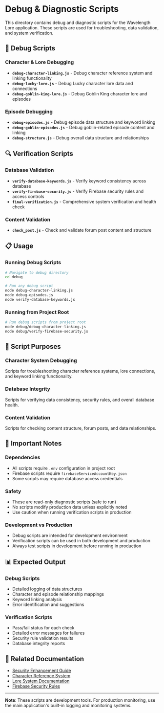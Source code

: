 # Debug & Diagnostic Scripts

This directory contains debug and diagnostic scripts for the Wavelength Lore application. These scripts are used for troubleshooting, data validation, and system verification.

## 🔧 Debug Scripts

### Character & Lore Debugging
- **`debug-character-linking.js`** - Debug character reference system and linking functionality
- **`debug-lucky-lore.js`** - Debug Lucky character lore data and connections
- **`debug-goblin-king-lore.js`** - Debug Goblin King character lore and episodes

### Episode Debugging
- **`debug-episodes.js`** - Debug episode data structure and keyword linking
- **`debug-goblin-episodes.js`** - Debug goblin-related episode content and linking
- **`debug-structure.js`** - Debug overall data structure and relationships

## 🔍 Verification Scripts

### Database Validation
- **`verify-database-keywords.js`** - Verify keyword consistency across database
- **`verify-firebase-security.js`** - Verify Firebase security rules and access controls
- **`final-verification.js`** - Comprehensive system verification and health check

### Content Validation
- **`check_post.js`** - Check and validate forum post content and structure

## 📋 Usage

### Running Debug Scripts
```bash
# Navigate to debug directory
cd debug

# Run any debug script
node debug-character-linking.js
node debug-episodes.js
node verify-database-keywords.js
```

### Running from Project Root
```bash
# Run debug scripts from project root
node debug/debug-character-linking.js
node debug/verify-firebase-security.js
```

## 🎯 Script Purposes

### Character System Debugging
Scripts for troubleshooting character reference systems, lore connections, and keyword linking functionality.

### Database Integrity
Scripts for verifying data consistency, security rules, and overall database health.

### Content Validation
Scripts for checking content structure, forum posts, and data relationships.

## 🚨 Important Notes

### Dependencies
- All scripts require `.env` configuration in project root
- Firebase scripts require `firebaseServiceAccountKey.json`
- Some scripts may require database access credentials

### Safety
- These are read-only diagnostic scripts (safe to run)
- No scripts modify production data unless explicitly noted
- Use caution when running verification scripts in production

### Development vs Production
- Debug scripts are intended for development environment
- Verification scripts can be used in both development and production
- Always test scripts in development before running in production

## 📊 Expected Output

### Debug Scripts
- Detailed logging of data structures
- Character and episode relationship mappings
- Keyword linking analysis
- Error identification and suggestions

### Verification Scripts
- Pass/fail status for each check
- Detailed error messages for failures
- Security rule validation results
- Database integrity reports

## 🔗 Related Documentation

- [Security Enhancement Guide](../docs/SECURITY_ENHANCEMENT_GUIDE.md)
- [Character Reference System](../docs/CHARACTER_REFERENCE_SYSTEM.md)
- [Lore System Documentation](../docs/LORE_SYSTEM_DOCUMENTATION.md)
- [Firebase Security Rules](../firebase-database-rules.json)

---

**Note**: These scripts are development tools. For production monitoring, use the main application's built-in logging and monitoring systems.